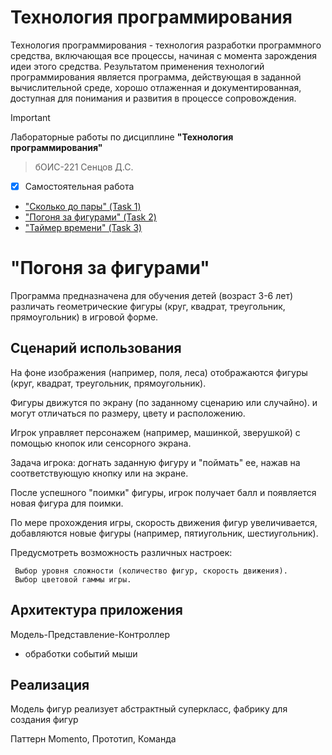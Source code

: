# Технология программирования
Технология программирования - технология разработки программного средства, включающая все процессы, начиная с момента зарождения идеи этого средства. Результатом применения технологий программирования является программа, действующая в заданной вычислительной среде, хорошо отлаженная и документированная, доступная для понимания и развития в процессе сопровождения.

> [!IMPORTANT]
> Лабораторные работы по дисциплине __"Технология программирования"__
> > бОИС-221 Сенцов Д.С.
- [x] Самостоятельная работа
- ["Сколько до пары" (Task 1)](https://github.com/gedjien/bois221_javafx_sn/tree/prTask_NowLesson)
- ["Погоня за фигурами" (Task 2)](https://github.com/gedjien/bois221_javafx_sn/tree/prTask_%D0%A1hase-for-figures)
- ["Таймер времени" (Task 3)](https://github.com/gedjien/bois221_javafx_sn/tree/prTask_TimerServer)

# "Погоня за фигурами"

Программа предназначена для обучения детей (возраст 3-6 лет) различать геометрические фигуры (круг, квадрат, треугольник, прямоугольник) в игровой форме.


## Сценарий использования

 На фоне изображения (например, поля, леса) отображаются фигуры (круг, квадрат, треугольник, прямоугольник).
 
 Фигуры движутся по экрану (по заданному сценарию или случайно). и могут отличаться по размеру, цвету и расположению.  
 
 Игрок управляет персонажем (например, машинкой, зверушкой) с помощью кнопок или сенсорного экрана.
 
 Задача игрока: догнать заданную фигуру и "поймать" ее, нажав на соответствующую кнопку или на экране.
 
 После успешного "поимки" фигуры, игрок получает балл и появляется новая фигура для поимки.
 
 По мере прохождения игры, скорость движения фигур увеличивается, добавляются новые фигуры (например, пятиугольник, шестиугольник).

 Предусмотреть возможность различных настроек:
 
     Выбор уровня сложности (количество фигур, скорость движения).
     Выбор цветовой гаммы игры.

## Архитектура приложения

Модель-Представление-Контроллер 

+  обработки событий мыши

## Реализация

Модель фигур реализует абстрактный суперкласс, фабрику для создания фигур

Паттерн Momento, Прототип, Команда
